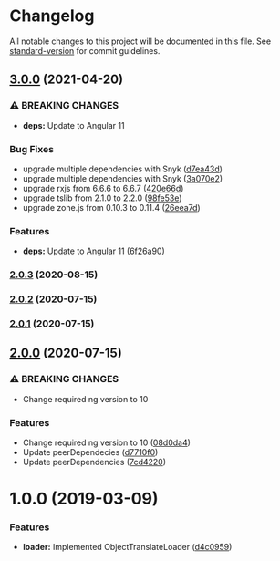 # Changelog

All notable changes to this project will be documented in this file. See [standard-version](https://github.com/conventional-changelog/standard-version) for commit guidelines.

## [3.0.0](https://github.com/beyerleinf/translate-object-loader/compare/v2.0.3...v3.0.0) (2021-04-20)

### ⚠ BREAKING CHANGES

- **deps:** Update to Angular 11

### Bug Fixes

- upgrade multiple dependencies with Snyk ([d7ea43d](https://github.com/beyerleinf/translate-object-loader/commit/d7ea43d8a50fdebdd6b6962034882e0726d71630))
- upgrade multiple dependencies with Snyk ([3a070e2](https://github.com/beyerleinf/translate-object-loader/commit/3a070e23f40747509c6eb902358dca5218752bbb))
- upgrade rxjs from 6.6.6 to 6.6.7 ([420e66d](https://github.com/beyerleinf/translate-object-loader/commit/420e66dc0b054452fc9ac85dff33b770fd73f2c0))
- upgrade tslib from 2.1.0 to 2.2.0 ([98fe53e](https://github.com/beyerleinf/translate-object-loader/commit/98fe53ef5549e54d27090e089cfc9bac87eda187))
- upgrade zone.js from 0.10.3 to 0.11.4 ([26eea7d](https://github.com/beyerleinf/translate-object-loader/commit/26eea7dcefece55e669834434e7adf6c49d2f46a))

### Features

- **deps:** Update to Angular 11 ([6f26a90](https://github.com/beyerleinf/translate-object-loader/commit/6f26a9050b8e5cca5652bace0a61c8f6c1613818))

### [2.0.3](https://github.com/beyerleinf/translate-object-loader/compare/v2.0.2...v2.0.3) (2020-08-15)

### [2.0.2](https://github.com/beyerleinf/translate-object-loader/compare/v2.0.1...v2.0.2) (2020-07-15)

### [2.0.1](https://github.com/beyerleinf/translate-object-loader/compare/v2.0.0...v2.0.1) (2020-07-15)

## [2.0.0](https://github.com/beyerleinf/translate-object-loader/compare/v1.0.0...v2.0.0) (2020-07-15)

### ⚠ BREAKING CHANGES

- Change required ng version to 10

### Features

- Change required ng version to 10 ([08d0da4](https://github.com/beyerleinf/translate-object-loader/commit/08d0da4b7f0668f4e3c7f617a0b776b15522f8f1))
- Update peerDependecies ([d7710f0](https://github.com/beyerleinf/translate-object-loader/commit/d7710f008a0d81cbaf138fa71c802878f9a31710))
- Update peerDependencies ([7cd4220](https://github.com/beyerleinf/translate-object-loader/commit/7cd422013ba237363a8b448fdefb70cd38876203))

# 1.0.0 (2019-03-09)

### Features

- **loader:** Implemented ObjectTranslateLoader ([d4c0959](https://github.com/beyerleinf/translate-object-loader/commit/d4c0959))
